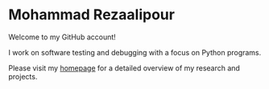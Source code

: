 # Mohammad Rezaalipour

Welcome to my GitHub account!

I work on software testing and debugging with a focus on Python programs.

Please visit my [homepage](https://mohrez86.github.io) for a detailed overview of my research and projects.
